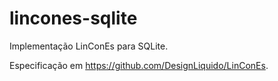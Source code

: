# lincones-sqlite

Implementação LinConEs para SQLite.

Especificação em https://github.com/DesignLiquido/LinConEs.
